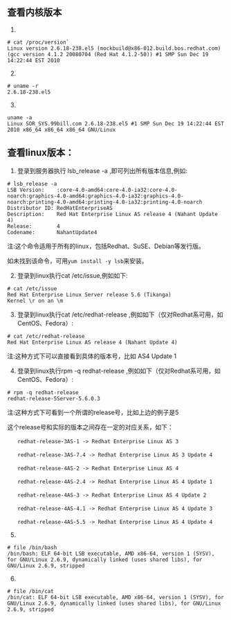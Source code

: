 ## 查看内核版本

1. 
```
# cat /proc/version`
Linux version 2.6.18-238.el5 (mockbuild@x86-012.build.bos.redhat.com) (gcc version 4.1.2 20080704 (Red Hat 4.1.2-50)) #1 SMP Sun Dec 19 14:22:44 EST 2010
```
2.
```
# uname -r
2.6.18-238.el5
```
3. 
```
uname -a
Linux SOR_SYS.99bill.com 2.6.18-238.el5 #1 SMP Sun Dec 19 14:22:44 EST 2010 x86_64 x86_64 x86_64 GNU/Linux
```
## 查看linux版本：

1. 登录到服务器执行 lsb_release -a ,即可列出所有版本信息,例如:
```
# lsb_release -a
LSB Version:    :core-4.0-amd64:core-4.0-ia32:core-4.0-noarch:graphics-4.0-amd64:graphics-4.0-ia32:graphics-4.0-noarch:printing-4.0-amd64:printing-4.0-ia32:printing-4.0-noarch
Distributor ID: RedHatEnterpriseAS
Description:    Red Hat Enterprise Linux AS release 4 (Nahant Update 4)
Release:        4
Codename:       NahantUpdate4
```
注:这个命令适用于所有的linux，包括Redhat、SuSE、Debian等发行版。

如未找到该命令，可用`yum install -y lsb`来安装。

2. 登录到linux执行cat /etc/issue,例如如下:
```
# cat /etc/issue
Red Hat Enterprise Linux Server release 5.6 (Tikanga)
Kernel \r on an \m
```

3. 登录到linux执行cat /etc/redhat-release ,例如如下（仅对Redhat系可用，如CentOS、Fedora）:
```
# cat /etc/redhat-release
Red Hat Enterprise Linux AS release 4 (Nahant Update 4)
```
注:这种方式下可以直接看到具体的版本号，比如 AS4 Update 1

4. 登录到linux执行rpm -q redhat-release ,例如如下（仅对Redhat系可用，如CentOS、Fedora）:
```
# rpm -q redhat-release
redhat-release-5Server-5.6.0.3
```

注:这种方式下可看到一个所谓的release号，比如上边的例子是5

这个release号和实际的版本之间存在一定的对应关系，如下：
```
　　redhat-release-3AS-1 -> Redhat Enterprise Linux AS 3

　　redhat-release-3AS-7.4 -> Redhat Enterprise Linux AS 3 Update 4

　　redhat-release-4AS-2 -> Redhat Enterprise Linux AS 4

　　redhat-release-4AS-2.4 -> Redhat Enterprise Linux AS 4 Update 1

　　redhat-release-4AS-3 -> Redhat Enterprise Linux AS 4 Update 2

　　redhat-release-4AS-4.1 -> Redhat Enterprise Linux AS 4 Update 3

　　redhat-release-4AS-5.5 -> Redhat Enterprise Linux AS 4 Update 4
```


5. 
```
# file /bin/bash
/bin/bash: ELF 64-bit LSB executable, AMD x86-64, version 1 (SYSV), for GNU/Linux 2.6.9, dynamically linked (uses shared libs), for GNU/Linux 2.6.9, stripped
```
6.
```
# file /bin/cat 
/bin/cat: ELF 64-bit LSB executable, AMD x86-64, version 1 (SYSV), for GNU/Linux 2.6.9, dynamically linked (uses shared libs), for GNU/Linux 2.6.9, stripped
```
